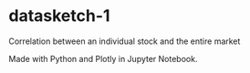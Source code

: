 # datasketch-1
Correlation between an individual stock and the entire market 

Made with Python and Plotly in Jupyter Notebook. 
